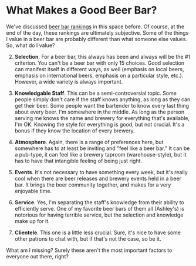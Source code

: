 What Makes a Good Beer Bar?
===========================

We've discussed [beer bar rankings](http://www.yeastboundanddown.com/2011/01/top-100-beer-bars/ "Top 100 Beer Bars: Ashley’s and Hopcat") in this space before. Of course, at the end of the day, these rankings are ultimately subjective. Some of the things I value in a beer bar are probably different than what someone else values. So, what do I value?

2.  **Selection**. For a beer bar, this always has been and always will be the #1 criterion. You can't be a beer bar with only 15 choices. Good selection can manifest itself in different ways, as well (emphasis on local beers, emphasis on international beers, emphasis on a particular style, etc.). However, a wide variety is always important.

4.  **Knowledgable Staff**. This can be a semi-controversial topic. Some people simply don't care if the staff knows anything, as long as they can get their beer. Some people want the bartender to know every last thing about every beer. I'm somewhere in the middle. As long as the person serving me knows the name and brewery for everything that's available, I'm OK. Knowing the style for everything is good, but not crucial. It's a bonus if they know the location of every brewery.

6.  **Atmosphere**. Again, there is a range of preferences here, but somewhere has to at least be inviting and "feel like a beer bar." It can be a pub-type, it can feel like a brewery taproom (warehouse-style), but it has to have that intangible feeling of being just right.

8.  **Events**. It's not necessary to have something every week, but it's really cool when there are beer releases and brewery events held in a beer bar. It brings the beer community together, and makes for a very enjoyable time.

10.  **Service**. Yes, I'm separating the staff's knowledge from their ability to efficiently serve. One of my favorite beer bars of them all (Ashley's) is notorious for having terrible service, but the selection and knowledge make up for it.

12.  **Clientele**. This one is a little less crucial. Sure, it's nice to have some other patrons to chat with, but if that's not the case, so be it.

What am I missing? Surely these aren't the most important factors to everyone out there, right?